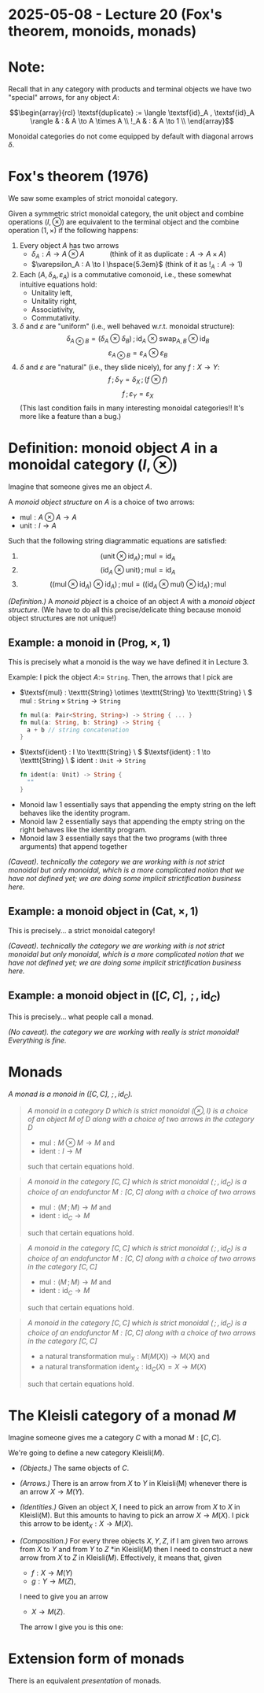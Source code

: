 # 2025-05-08 - Lecture 20 (Fox's theorem, monoids, monads)

# Note:

Recall that in any category with products and terminal objects we have two "special" arrows, for any object $A$:

$$\begin{array}{rcl} \textsf{duplicate} := \langle \textsf{id}_A , \textsf{id}_A \rangle & : & A \to A \times A \\ !_A & : & A \to 1 \\ \end{array}$$

Monoidal categories do not come equipped by default with diagonal arrows $\delta$.

# Fox's theorem (1976)

We saw some examples of strict monoidal category.

Given a symmetric strict monoidal category, the unit object and combine operations $(I,\otimes)$ are equivalent to the terminal object and the combine operation $(1,\times)$ if the following happens:

1. Every object $A$ has two arrows
    - $\delta_A : A \to A \otimes A \hspace{3em}$ (think of it as $\textsf{duplicate} : A \to A \times A$)
    - $\varepsilon_A : A \to I \hspace{5.3em}$ (think of it as $!_A : A \to 1$)
2. Each $(A , \delta_A, \varepsilon_A)$ is a commutative comonoid, i.e., these somewhat intuitive equations hold:
    - Unitality left,
    - Unitality right,
    - Associativity,
    - Commutativity.
3. $\delta$ and $\varepsilon$ are "uniform" (i.e., well behaved w.r.t. monoidal structure):
  $$\delta_{A \otimes B} = (\delta_{A} \otimes \delta_{B}) \,; \textsf{id}_A \otimes \textsf{swap}_{A,B} \otimes \textsf{id}_B$$
  $$\varepsilon_{A \otimes B} = \varepsilon_{A} \otimes  \varepsilon_{B}$$
4. $\delta$ and $\varepsilon$ are "natural" (i.e., they slide nicely), for any $f : X \to Y$:
  $$f\,; \delta_{Y} = \delta_{X} \,; (f \otimes f)$$
  $$f\,; \varepsilon_{Y} = \varepsilon_{X}$$
  (This last condition fails in many interesting monoidal categories!! It's more like a feature than a bug.)


# Definition: monoid object $A$ in a monoidal category $(I,\otimes)$

Imagine that someone gives me an object $A$.

A *monoid object structure* on $A$ is a choice of two arrows:

- $\textsf{mul} : A \otimes A \to A$
- $\textsf{unit} : I \to A$

Such that the following string diagrammatic equations are satisfied:

1. $$(\textsf{unit} \otimes \textsf{id}_A) \,; \textsf{mul} = \textsf{id}_A$$
2. $$(\textsf{id}_A \otimes \textsf{unit}) \,; \textsf{mul} = \textsf{id}_A$$
3. $$ ((\textsf{mul} \otimes \textsf{id}_A) \otimes \textsf{id}_A) \,; \textsf{mul} = ((\textsf{id}_A \otimes \textsf{mul}) \otimes \textsf{id}_A) \,; \textsf{mul}$$

*(Definition.)* A *monoid pbject* is a choice of an object $A$ with a *monoid object structure*. (We have to do all this precise/delicate thing because monoid object structures are not unique!)

## Example: a monoid in $(\textsf{Prog}, \times, 1)$

This is precisely what a monoid is the way we have defined it in Lecture 3.

Example: I pick the object $A :=$ `String`. Then, the arrows that I pick are

- $\textsf{mul} : \texttt{String} \otimes \texttt{String} \to \texttt{String} \\ $
  $\textsf{mul} : \texttt{String} \times \texttt{String} \to \texttt{String}$
  ```rust
  fn mul(a: Pair<String, String>) -> String { ... }
  fn mul(a: String, b: String) -> String {
    a + b // string concatenation
  }
  ```
- $\textsf{ident} : I \to \texttt{String} \\ $
  $\textsf{ident} : 1 \to \texttt{String} \\ $
  $\textsf{ident} : \texttt{Unit} \to \texttt{String}$
  ```rust
  fn ident(a: Unit) -> String {
    ""
  }
  ```
- Monoid law 1 essentially says that appending the empty string on the left behaves like the identity program.
- Monoid law 2 essentially says that appending the empty string on the right behaves like the identity program.
- Monoid law 3 essentially says that the two programs (with three arguments) that append together

*(Caveat). technically the category we are working with is not strict monoidal but only monoidal, which is a more complicated notion that we have not defined yet; we are doing some implicit strictification business here.*

## Example: a monoid object in $(\textsf{Cat}, \times, 1)$

This is precisely... a strict monoidal category!

*(Caveat). technically the category we are working with is not strict monoidal but only monoidal, which is a more complicated notion that we have not defined yet; we are doing some implicit strictification business here.*

## Example: a monoid object in $({[C,C]}, {\,;\,}, \textsf{id}_C)$

This is precisely... what people call a monad.

*(No caveat). the category we are working with really is strict monoidal! Everything is fine.*

# Monads

*A monad is a monoid in $({[C,C]}, {\,;\,}, \textsf{id}_C)$.*

> *A monoid in a category $D$ which is strict monoidal $(\otimes,I)$
>  is a choice of an object $M$ of $D$ along with a choice of two arrows in the category $D$*
>  - $\textsf{mul} : M \otimes M \to M$ and
>  - $\textsf{ident} : I \to M$
>
>  such that certain equations hold.

> *A monoid in the category $[C,C]$ which is strict monoidal $({\,;\,}, \textsf{id}_C)$
> is a choice of an endofunctor $M : [C,C]$ along with a choice of two arrows*
> - $\textsf{mul} : (M \,; M) \to M$ and
> - $\textsf{ident} : \textsf{id}_C \to M$
>
> such that certain equations hold.

> *A monoid in the category $[C,C]$ which is strict monoidal $({\,;\,}, \textsf{id}_C)$
> is a choice of an endofunctor $M : [C,C]$ along with a choice of two arrows in the category $[C,C]$*
> - $\textsf{mul} : (M \,; M) \to M$ and
> - $\textsf{ident} : \textsf{id}_C \to M$
>
> such that certain equations hold.

> *A monoid in the category $[C,C]$ which is strict monoidal $({\,;\,}, \textsf{id}_C)$
> is a choice of an endofunctor $M : [C,C]$ along with a choice of two arrows in the category $[C,C]$*
> - a natural transformation $\textsf{mul}_X : M(M(X)) \to M(X)$ and
> - a natural transformation $\textsf{ident}_X : \textsf{id}_C(X) = X \to M(X)$
>
> such that certain equations hold.

# The Kleisli category of a monad $M$

Imagine someone gives me a category $C$ with a monad $M : [C,C]$.

We're going to define a new category $\textsf{Kleisli}(M)$.

- *(Objects.)* The same objects of $C$.
- *(Arrows.)* There is an arrow from $X$ to $Y$ in $\textsf{Kleisli(M)}$ whenever there is an arrow $X \to M(Y)$.
- *(Identities.)* Given an object $X$, I need to pick an arrow from $X$ to $X$ in $\textsf{Kleisli(M)}$. But this amounts to having to pick an arrow $X \to M(X)$. I pick this arrow to be $\textsf{ident}_X : X \to M(X)$.
- *(Composition.)* For every three objects $X,Y,Z$, if I am given two arrows from $X$ to $Y$ and from $Y$ to $Z$ *in $\textsf{Kleisli}(M)$ then I need to construct a new arrow from $X$ to $Z$ in $\textsf{Kleisli}(M)$.
  Effectively, it means that, given
  - $f : X \to M(Y)$
  - $g : Y \to M(Z)$,

  I need to give you an arrow
  - $X \to M(Z).$

  The arrow I give you is this one:

# Extension form of monads

There is an equivalent *presentation* of monads.
